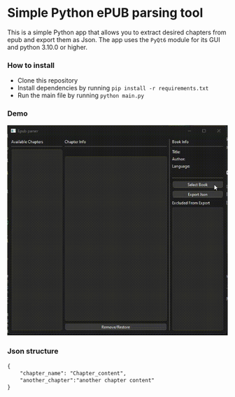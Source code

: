 # Simple Python ePUB parsing tool

This is a simple Python app that allows you to extract desired chapters from epub and export them as Json. The app uses the `PyQt6` module for its GUI and python 3.10.0 or higher.

### How to install
- Clone this repository 
- Install dependencies by running `pip install -r requirements.txt`
- Run the main file by running `python main.py`

### Demo
![image](demo.gif)

### Json structure
```
{
    "chapter_name": "Chapter_content",
    "another_chapter":"another chapter content"
}
```